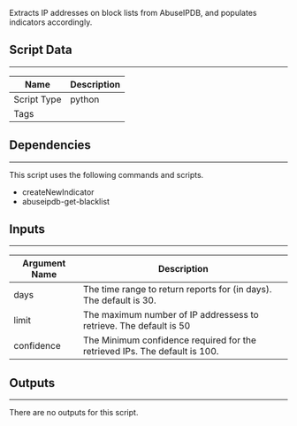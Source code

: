 Extracts IP addresses on block lists from AbuseIPDB, and populates indicators accordingly.

## Script Data

---

| **Name** | **Description** |
| --- | --- |
| Script Type | python |
| Tags |  |


## Dependencies

---
This script uses the following commands and scripts.

* createNewIndicator
* abuseipdb-get-blacklist

## Inputs

---

| **Argument Name** | **Description** |
| --- | --- |
| days | The time range to return reports for (in days). The default is 30. |
| limit | The maximum number of IP addressess to retrieve. The default is 50  |
| confidence | The Minimum confidence required for the retrieved IPs. The default is 100.  |

## Outputs

---
There are no outputs for this script.
